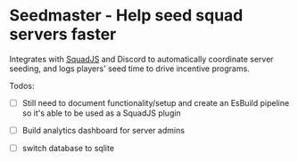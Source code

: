 # Seedmaster - Help seed squad servers faster

Integrates with [SquadJS](https://github.com/Team-Silver-Sphere/SquadJS) and Discord to automatically coordinate server seeding, and logs players' seed time to drive incentive programs.

Todos:
- [ ] Still need to document functionality/setup and create an EsBuild pipeline so it's able to be used as a SquadJS plugin
- [ ] Build analytics dashboard for server admins
- [ ] switch database to sqlite

